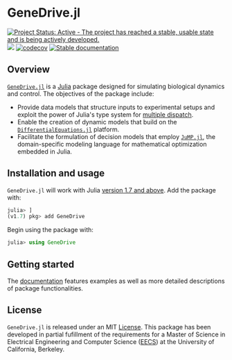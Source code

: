 # GeneDrive.jl

[![Project Status: Active - The project has reached a stable, usable state and is being actively developed.](http://www.repostatus.org/badges/latest/active.svg)](http://www.repostatus.org/#active)
![](https://github.com/vnvasquez/GeneDrive.jl/workflows/tests_temperature_response/badge.svg)
[![codecov](https://codecov.io/gh/vnvasquez/GeneDrive.jl/branch/master/graph/badge.svg)](https://codecov.io/gh/GeneDrive.jl/GeneDrive.jl)
[![Stable documentation](https://img.shields.io/badge/docs-stable-blue.svg)](https://vnvasquez.github.io/GeneDrive.jl/dev/)

## Overview 

[`GeneDrive.jl`](https://vnvasquez.github.io/GeneDrive.jl/dev/) is a [Julia](https://julialang.org) package designed for simulating biological dynamics and control. The objectives of the package include: 
* Provide data models that structure inputs to experimental setups and exploit the power of Julia's type system for [multiple dispatch](https://docs.julialang.org/en/v1/manual/methods/). 
* Enable the creation of dynamic models that build on the [`DifferentialEquations.jl`](https://diffeq.sciml.ai/stable/) platform.
* Facilitate the formulation of decision models that employ [`JuMP.jl`](https://jump.dev/JuMP.jl/stable/), the domain-specific modeling language for mathematical optimization embedded in Julia.

## Installation and usage 

`GeneDrive.jl` will work with Julia [version 1.7 and above](https://julialang.org/downloads/). Add the package with:

```julia
julia> ]
(v1.7) pkg> add GeneDrive
```

Begin using the package with: 
```julia
julia> using GeneDrive
```

## Getting started

The [documentation](https://vnvasquez.github.io/GeneDrive.jl/dev/) features examples as well as more detailed descriptions of package functionalities.  

## License

`GeneDrive.jl` is released under an MIT [License](https://opensource.org/licenses/MIT). This package has been developed in partial fufillment of the requirements for a Master of Science in Electrical Engineering and Computer Science ([EECS](https://eecs.berkeley.edu/research)) at the University of California, Berkeley. 
